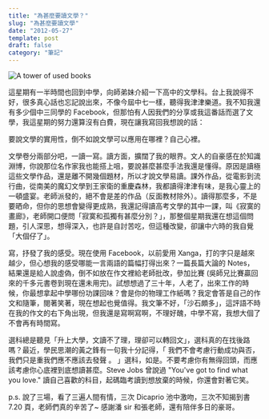 ```yaml
---
title: "為甚麼要讀文學？"
slug: "為甚麼要讀文學"
date: "2012-05-27"
template: post
draft: false
category: "筆記"
---
```


![A tower of used books](/media/a_tower_of_used_books_-_8446.jpg)

這星期有一半時間也回到中學，向師弟妹介紹一下高中的文學科。台上我說得不好，很多真心話也忘記說出來，不像今屆中七一樣，聽得我津津樂道。我不知我還有多少個中三同學的 Facebook，但那怕有人因我們的分享或我這番話而選了文學，我這星期的努力還算沒有白費，現在讓我寫回我想說的話：

要說文學的實用性，倒不如說文學可以應用在哪裡？自己心裡。

文學卷分兩部分吧，一讀一寫。讀方面，擴闊了我的眼界。文人的自豪感在於知識淵博，你說那位名作家我也能搭上咀，要說甚麼甚麼手法我還是懂得。原因是讀極這些文學作品，還是離不開幾個題材，所以才說文學易讀。課外作品，從電影到流行曲，從南美的魔幻文學到王家衛的重慶森林，我都讀得津津有味，是我心靈上的一頓盛宴。老師派發的，絕不會是差的作品（反面教材除外）。讀得那麼多，不是要晒命，但你的思想會變得更成熟，我還記得讀高考文學的其中一課，叫《寂寞的畫廊》，老師開口便問「寂寞和孤獨有甚麼分別？」，那整個星期我還在想這個問題，引人深思，想得深入，也許是自討苦吃，但這種改變，卻讓中六時的我自覺「大個仔了」。

寫，抒發了我的感受。現在使用 Facebook，以前愛用 Xanga，打的字只是越來越少，但心想我的感受哪能一言兩語的篇幅打得出來？一篇長篇大論的 Notes，結果還是給人說虛偽，倒不如放在作文裡給老師批改，參加比賽 (吳師兄比賽贏回來的千多元書卷到現在還未用完)。試想想過了三十年，人老了，出來工作的時候，你最想拿起中學哪份功課回味？會是你的物理工作紙嗎？我定會答是自己的作文和隨筆，閱著笑著，現在想起也覺值得。我文筆不好，「沙石頗多」，這評語不時在我的作文的右下角出現，但我還是寫啊寫啊，不理好醜，中學不寫，我想大個了不會再有時間寫。

選科總是聽見「升上大學，文讀不了理，理卻可以轉回文」，選科真的在找後路嗎？最近，學民思潮的黃之鋒有一句我十分記得，「 我們不會考慮行動成功與否，我們只是重我們應不應該去發聲 。 」選科，如是。不要考慮你有無得回頭，而應該考慮你心底裡到底想讀甚麼。Steve Jobs 曾說過 "You've got to find what you love." 讀自己喜歡的科目，起碼臨考讀到想放棄的時候，你還會對著它笑。

p.s. 說了三場，看了三遍人間有情，三次 Dicaprio 池中激吻，三次不知揭到書 7.20 頁，老師們真的辛苦了~ 感謝潘 sir 和張老師，還有陪伴多日的豪哥。
